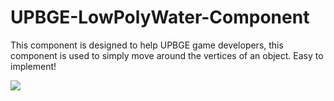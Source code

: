 # UPBGE-LowPolyWater-Component

This component is designed to help UPBGE game developers, this component is used to simply move around the vertices of an object. Easy to implement!

<img src="https://i.imgur.com/LTG6GVQ.png"/>

